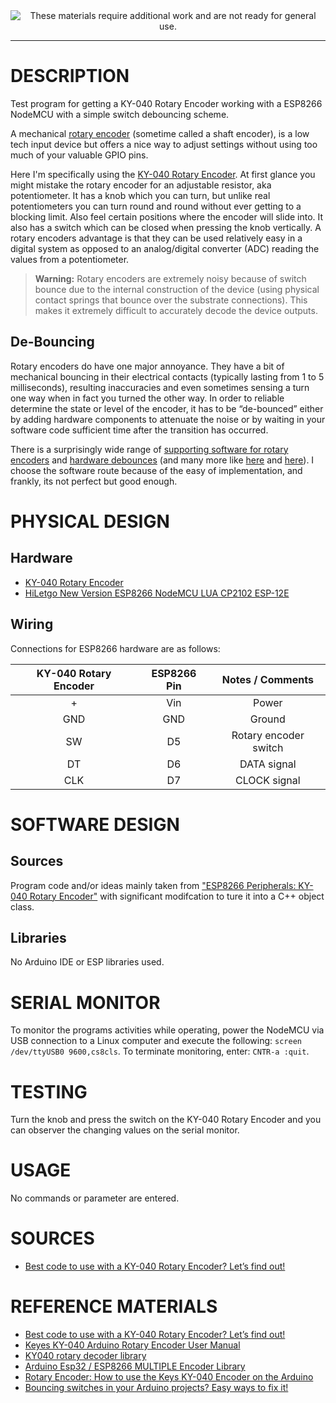 <!--
Maintainer:   jeffskinnerbox@yahoo.com / www.jeffskinnerbox.me
Version:      0.3.0
-->


<div align="center">
<img src="http://www.foxbyrd.com/wp-content/uploads/2018/02/file-4.jpg" title="These materials require additional work and are not ready for general use." align="center">
</div>

---

# DESCRIPTION
Test program for getting a KY-040 Rotary Encoder working with a ESP8266 NodeMCU
with a simple switch debouncing scheme.

A mechanical [rotary encoder][01] (sometime called a shaft encoder),
is a low tech input device but offers a nice way to adjust settings
without using too much of your valuable GPIO pins.

Here I'm specifically using the [KY-040 Rotary Encoder][02].
At first glance you might mistake the rotary encoder for an adjustable resistor, aka potentiometer.
It has a knob which you can turn,
but unlike real potentiometers you can turn round and round without ever getting to a blocking limit.
Also feel certain positions where the encoder will slide into.
It also has a switch which can be closed when pressing the knob vertically.
A rotary encoders advantage is that they can be used relatively easy in a digital system
as opposed to an analog/digital converter (ADC) reading the values from a potentiometer.

>**Warning:** Rotary encoders are extremely noisy because of switch bounce
>due to the internal construction of the device (using physical contact springs
>that bounce over the substrate connections).
>This makes it extremely difficult to accurately decode the device outputs.

## De-Bouncing
Rotary encoders do have one major annoyance.
They have a bit of mechanical bouncing in their electrical contacts
(typically lasting from 1 to 5 milliseconds),
resulting inaccuracies and even sometimes sensing a turn one way
when in fact you turned the other way.
In order to reliable determine the state or level of the encoder,
it has to be “de-bounced” either by adding hardware components to attenuate the noise
or by waiting in your software code sufficient time after the transition has occurred.

There is a surprisingly wide range of [supporting software for rotary encoders][03]
and [hardware debounces][04] (and many more like [here][05] and [here][06]).
I choose the software route because of the easy of implementation,
and frankly, its not perfect but good enough.


# PHYSICAL DESIGN
## Hardware
* [KY-040 Rotary Encoder](https://www.amazon.com/gp/product/B07G71GWX8/)
* [HiLetgo New Version ESP8266 NodeMCU LUA CP2102 ESP-12E](https://www.amazon.com/gp/product/B010O1G1ES)

## Wiring
Connections for ESP8266 hardware are as follows:

| KY-040 Rotary Encoder | ESP8266 Pin |   Notes / Comments    |
|:---------------------:|:-----------:|:---------------------:|
| +                     | Vin         | Power                 |
| GND                   | GND         | Ground                |
| SW                    | D5          | Rotary encoder switch |
| DT                    | D6          | DATA signal           |
| CLK                   | D7          | CLOCK signal          |

# SOFTWARE DESIGN
## Sources
Program code and/or ideas mainly taken from ["ESP8266 Peripherals: KY-040 Rotary Encoder"][02]
with significant modifcation to ture it into a C++ object class.

## Libraries
No Arduino IDE or ESP libraries used.

# SERIAL MONITOR
To monitor the programs activities while operating, power the NodeMCU via
USB connection to a Linux computer and execute the following: `screen /dev/ttyUSB0 9600,cs8cls`.
To terminate monitoring, enter: `CNTR-a :quit`.

# TESTING
Turn the knob and press the switch on the KY-040 Rotary Encoder
and you can observer the changing values on the serial monitor.

# USAGE
No commands or parameter are entered.

# SOURCES
* [Best code to use with a KY-040 Rotary Encoder? Let’s find out!](https://www.brainy-bits.com/arduino-rotary-encoder-ky-040/)

# REFERENCE MATERIALS
* [Best code to use with a KY-040 Rotary Encoder? Let’s find out!](https://www.youtube.com/watch?v=cYCTMdUi8P0)
* [Keyes KY-040 Arduino Rotary Encoder User Manual](http://henrysbench.capnfatz.com/henrys-bench/arduino-sensors-and-input/keyes-ky-040-arduino-rotary-encoder-user-manual/)
* [KY040 rotary decoder library](https://github.com/dmachard/KY040-rotary)
* [Arduino Esp32 / ESP8266 MULTIPLE Encoder Library](https://github.com/igorantolic/ai-esp32-rotary-encoder)
* [Rotary Encoder: How to use the Keys KY-040 Encoder on the Arduino](https://www.best-microcontroller-projects.com/rotary-encoder.html)
* [Bouncing switches in your Arduino projects? Easy ways to fix it!](https://www.youtube.com/watch?v=dBbR1Oirhz8)



[01]:https://en.wikipedia.org/wiki/Rotary_encoder
[02]:https://blog.squix.org/2016/05/esp8266-peripherals-ky-040-rotary-encoder.html
[03]:https://playground.arduino.cc/Main/RotaryEncoders/
[04]:https://hifiduino.wordpress.com/2010/10/20/rotaryencoder-hw-sw-no-debounce/
[05]:https://hackaday.io/project/162207-hardware-debounced-rotary-encoder
[06]:https://hackaday.io/project/27611-i2c-encoder
